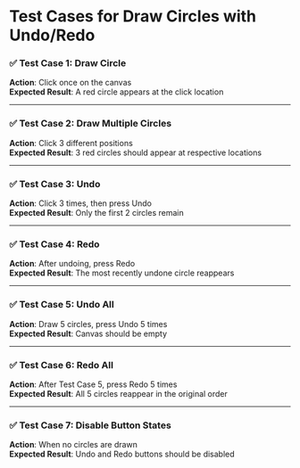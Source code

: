 # Test Cases for Draw Circles with Undo/Redo

### ✅ Test Case 1: Draw Circle
**Action**: Click once on the canvas  
**Expected Result**: A red circle appears at the click location

---

### ✅ Test Case 2: Draw Multiple Circles
**Action**: Click 3 different positions  
**Expected Result**: 3 red circles should appear at respective locations

---

### ✅ Test Case 3: Undo
**Action**: Click 3 times, then press Undo  
**Expected Result**: Only the first 2 circles remain

---

### ✅ Test Case 4: Redo
**Action**: After undoing, press Redo  
**Expected Result**: The most recently undone circle reappears

---

### ✅ Test Case 5: Undo All
**Action**: Draw 5 circles, press Undo 5 times  
**Expected Result**: Canvas should be empty

---

### ✅ Test Case 6: Redo All
**Action**: After Test Case 5, press Redo 5 times  
**Expected Result**: All 5 circles reappear in the original order

---

### ✅ Test Case 7: Disable Button States
**Action**: When no circles are drawn  
**Expected Result**: Undo and Redo buttons should be disabled
